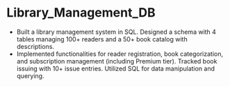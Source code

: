 # Library_Management_DB

- Built a library management system in SQL. Designed a schema with 4 tables managing 100+ readers and a 50+ book catalog with descriptions.
- Implemented functionalities for reader registration, book categorization, and subscription management (including Premium tier). Tracked book issuing with 10+ issue entries. Utilized SQL for data manipulation and querying.
